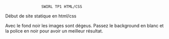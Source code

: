                     SWIRL TP1 HTML/CSS

Début de site statique en html/css

Avec le fond noir les images sont dégeus. Passez le background en blanc et la
police en noir pour avoir un meilleur résultat.
